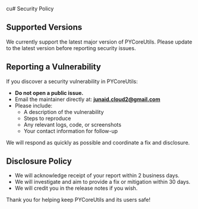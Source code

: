 cu# Security Policy

## Supported Versions

We currently support the latest major version of PYCoreUtils. Please update to the latest version before reporting security issues.

## Reporting a Vulnerability

If you discover a security vulnerability in PYCoreUtils:

- **Do not open a public issue.**
- Email the maintainer directly at: **junaid.cloud2@gmail.com**
- Please include:
  - A description of the vulnerability
  - Steps to reproduce
  - Any relevant logs, code, or screenshots
  - Your contact information for follow-up

We will respond as quickly as possible and coordinate a fix and disclosure.

## Disclosure Policy

- We will acknowledge receipt of your report within 2 business days.
- We will investigate and aim to provide a fix or mitigation within 30 days.
- We will credit you in the release notes if you wish.

Thank you for helping keep PYCoreUtils and its users safe!
